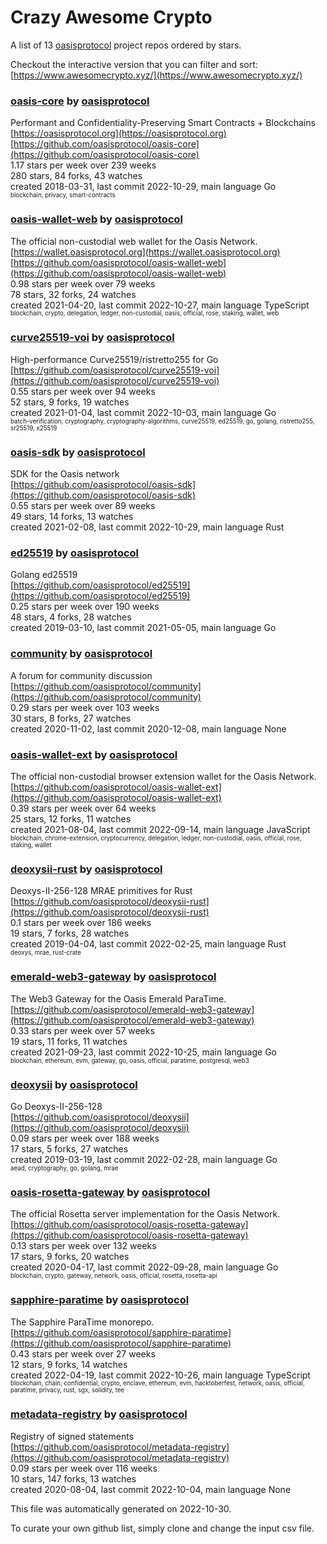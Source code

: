 # Crazy Awesome Crypto
A list of 13 [oasisprotocol](https://github.com/oasisprotocol) project repos ordered by stars.  

Checkout the interactive version that you can filter and sort: 
[https://www.awesomecrypto.xyz/](https://www.awesomecrypto.xyz/)  


### [oasis-core](https://github.com/oasisprotocol/oasis-core) by [oasisprotocol](https://github.com/oasisprotocol)  
Performant and Confidentiality-Preserving Smart Contracts + Blockchains  
[https://oasisprotocol.org](https://oasisprotocol.org)  
[https://github.com/oasisprotocol/oasis-core](https://github.com/oasisprotocol/oasis-core)  
1.17 stars per week over 239 weeks  
280 stars, 84 forks, 43 watches  
created 2018-03-31, last commit 2022-10-29, main language Go  
<sub><sup>blockchain, privacy, smart-contracts</sup></sub>


### [oasis-wallet-web](https://github.com/oasisprotocol/oasis-wallet-web) by [oasisprotocol](https://github.com/oasisprotocol)  
The official non-custodial web wallet for the Oasis Network.  
[https://wallet.oasisprotocol.org](https://wallet.oasisprotocol.org)  
[https://github.com/oasisprotocol/oasis-wallet-web](https://github.com/oasisprotocol/oasis-wallet-web)  
0.98 stars per week over 79 weeks  
78 stars, 32 forks, 24 watches  
created 2021-04-20, last commit 2022-10-27, main language TypeScript  
<sub><sup>blockchain, crypto, delegation, ledger, non-custodial, oasis, official, rose, staking, wallet, web</sup></sub>


### [curve25519-voi](https://github.com/oasisprotocol/curve25519-voi) by [oasisprotocol](https://github.com/oasisprotocol)  
High-performance Curve25519/ristretto255 for Go  
[https://github.com/oasisprotocol/curve25519-voi](https://github.com/oasisprotocol/curve25519-voi)  
0.55 stars per week over 94 weeks  
52 stars, 9 forks, 19 watches  
created 2021-01-04, last commit 2022-10-03, main language Go  
<sub><sup>batch-verification, cryptography, cryptography-algorithms, curve25519, ed25519, go, golang, ristretto255, sr25519, x25519</sup></sub>


### [oasis-sdk](https://github.com/oasisprotocol/oasis-sdk) by [oasisprotocol](https://github.com/oasisprotocol)  
SDK for the Oasis network  
[https://github.com/oasisprotocol/oasis-sdk](https://github.com/oasisprotocol/oasis-sdk)  
0.55 stars per week over 89 weeks  
49 stars, 14 forks, 13 watches  
created 2021-02-08, last commit 2022-10-29, main language Rust  


### [ed25519](https://github.com/oasisprotocol/ed25519) by [oasisprotocol](https://github.com/oasisprotocol)  
Golang ed25519  
[https://github.com/oasisprotocol/ed25519](https://github.com/oasisprotocol/ed25519)  
0.25 stars per week over 190 weeks  
48 stars, 4 forks, 28 watches  
created 2019-03-10, last commit 2021-05-05, main language Go  


### [community](https://github.com/oasisprotocol/community) by [oasisprotocol](https://github.com/oasisprotocol)  
A forum for community discussion  
[https://github.com/oasisprotocol/community](https://github.com/oasisprotocol/community)  
0.29 stars per week over 103 weeks  
30 stars, 8 forks, 27 watches  
created 2020-11-02, last commit 2020-12-08, main language None  


### [oasis-wallet-ext](https://github.com/oasisprotocol/oasis-wallet-ext) by [oasisprotocol](https://github.com/oasisprotocol)  
The official non-custodial browser extension wallet for the Oasis Network.  
[https://github.com/oasisprotocol/oasis-wallet-ext](https://github.com/oasisprotocol/oasis-wallet-ext)  
0.39 stars per week over 64 weeks  
25 stars, 12 forks, 11 watches  
created 2021-08-04, last commit 2022-09-14, main language JavaScript  
<sub><sup>blockchain, chrome-extension, cryptocurrency, delegation, ledger, non-custodial, oasis, official, rose, staking, wallet</sup></sub>


### [deoxysii-rust](https://github.com/oasisprotocol/deoxysii-rust) by [oasisprotocol](https://github.com/oasisprotocol)  
Deoxys-II-256-128 MRAE primitives for Rust  
[https://github.com/oasisprotocol/deoxysii-rust](https://github.com/oasisprotocol/deoxysii-rust)  
0.1 stars per week over 186 weeks  
19 stars, 7 forks, 28 watches  
created 2019-04-04, last commit 2022-02-25, main language Rust  
<sub><sup>deoxys, mrae, rust-crate</sup></sub>


### [emerald-web3-gateway](https://github.com/oasisprotocol/emerald-web3-gateway) by [oasisprotocol](https://github.com/oasisprotocol)  
The Web3 Gateway for the Oasis Emerald ParaTime.  
[https://github.com/oasisprotocol/emerald-web3-gateway](https://github.com/oasisprotocol/emerald-web3-gateway)  
0.33 stars per week over 57 weeks  
19 stars, 11 forks, 11 watches  
created 2021-09-23, last commit 2022-10-25, main language Go  
<sub><sup>blockchain, ethereum, evm, gateway, go, oasis, official, paratime, postgresql, web3</sup></sub>


### [deoxysii](https://github.com/oasisprotocol/deoxysii) by [oasisprotocol](https://github.com/oasisprotocol)  
Go Deoxys-II-256-128  
[https://github.com/oasisprotocol/deoxysii](https://github.com/oasisprotocol/deoxysii)  
0.09 stars per week over 188 weeks  
17 stars, 5 forks, 27 watches  
created 2019-03-19, last commit 2022-02-28, main language Go  
<sub><sup>aead, cryptography, go, golang, mrae</sup></sub>


### [oasis-rosetta-gateway](https://github.com/oasisprotocol/oasis-rosetta-gateway) by [oasisprotocol](https://github.com/oasisprotocol)  
The official Rosetta server implementation for the Oasis Network.  
[https://github.com/oasisprotocol/oasis-rosetta-gateway](https://github.com/oasisprotocol/oasis-rosetta-gateway)  
0.13 stars per week over 132 weeks  
17 stars, 9 forks, 20 watches  
created 2020-04-17, last commit 2022-09-28, main language Go  
<sub><sup>blockchain, crypto, gateway, network, oasis, official, rosetta, rosetta-api</sup></sub>


### [sapphire-paratime](https://github.com/oasisprotocol/sapphire-paratime) by [oasisprotocol](https://github.com/oasisprotocol)  
The Sapphire ParaTime monorepo.  
[https://github.com/oasisprotocol/sapphire-paratime](https://github.com/oasisprotocol/sapphire-paratime)  
0.43 stars per week over 27 weeks  
12 stars, 9 forks, 14 watches  
created 2022-04-19, last commit 2022-10-26, main language TypeScript  
<sub><sup>blockchain, chain, confidential, crypto, enclave, ethereum, evm, hacktoberfest, network, oasis, official, paratime, privacy, rust, sgx, solidity, tee</sup></sub>


### [metadata-registry](https://github.com/oasisprotocol/metadata-registry) by [oasisprotocol](https://github.com/oasisprotocol)  
Registry of signed statements  
[https://github.com/oasisprotocol/metadata-registry](https://github.com/oasisprotocol/metadata-registry)  
0.09 stars per week over 116 weeks  
10 stars, 147 forks, 13 watches  
created 2020-08-04, last commit 2022-10-04, main language None  


This file was automatically generated on 2022-10-30.  

To curate your own github list, simply clone and change the input csv file.  